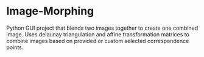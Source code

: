 # Image-Morphing

Python GUI project that blends two images together to create one combined image. Uses delaunay triangulation and affine transformation matrices to combine images based on provided or custom selected correspondence points.
